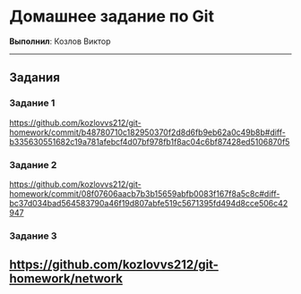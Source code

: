 # Домашнее задание по Git

**Выполнил**: Козлов Виктор

---

## Задания

### Задание 1
https://github.com/kozlovvs212/git-homework/commit/b48780710c182950370f2d8d6fb9eb62a0c49b8b#diff-b335630551682c19a781afebcf4d07bf978fb1f8ac04c6bf87428ed5106870f5
### Задание 2
https://github.com/kozlovvs212/git-homework/commit/08f07606aacb7b3b15659abfb0083f167f8a5c8c#diff-bc37d034bad564583790a46f19d807abfe519c5671395fd494d8cce506c42947
### Задание 3
https://github.com/kozlovvs212/git-homework/network
---
